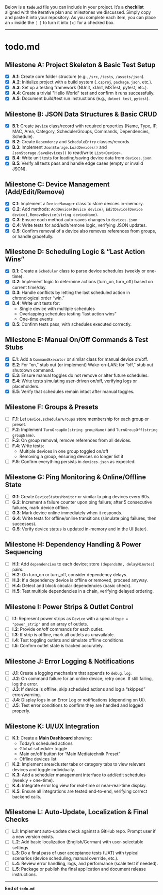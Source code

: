 Below is a **`todo.md`** file you can include in your project. It’s a **checklist** aligned with the iterative plan and milestones we discussed. Simply copy and paste it into your repository. As you complete each item, you can place an `x` inside the `[ ]` to turn it into `[x]` for a checked box. 

---

# **todo.md**

## **Milestone A: Project Skeleton & Basic Test Setup**
- [x] **A.1**: Create core folder structure (e.g., `/src`, `/tests`, `/assets/json`).
- [x] **A.2**: Initialize project with a build system (`.csproj`, `package.json`, etc.).
- [x] **A.3**: Set up a testing framework (NUnit, xUnit, MSTest, pytest, etc.).
- [x] **A.4**: Create a trivial "Hello World" test and confirm it runs successfully.
- [x] **A.5**: Document build/test run instructions (e.g., `dotnet test`, `pytest`).

## **Milestone B: JSON Data Structures & Basic CRUD**
- [x] **B.1**: Create `Device` class/record with required properties (Name, Type, IP, MAC, Area, Category, SchedulerGroups, Commands, Dependencies, Schedule).
- [x] **B.2**: Create `Dependency` and `ScheduleEntry` classes/records.
- [x] **B.3**: Implement `JsonStorage.LoadDevices()` and `JsonStorage.SaveDevices()` to read/write `List<Device>`.
- [x] **B.4**: Write unit tests for loading/saving device data from `devices.json`.
- [x] **B.5**: Verify all tests pass and handle edge cases (empty or invalid JSON).

## **Milestone C: Device Management (Add/Edit/Remove)**
- [x] **C.1**: Implement a `DeviceManager` class to store devices in-memory.
- [x] **C.2**: Add methods: `AddDevice(Device device)`, `EditDevice(Device device)`, `RemoveDevice(string deviceName)`.
- [x] **C.3**: Ensure each method auto-saves changes to `devices.json`.
- [x] **C.4**: Write tests for add/edit/remove logic, verifying JSON updates.
- [x] **C.5**: Confirm removal of a device also removes references from groups, or handle gracefully.

## **Milestone D: Scheduling Logic & “Last Action Wins”**
- [x] **D.1**: Create a `Scheduler` class to parse device schedules (weekly or one-time).
- [x] **D.2**: Implement logic to determine actions (turn_on, turn_off) based on current time/day.
- [x] **D.3**: Handle conflicts by letting the last scheduled action in chronological order “win.”
- [x] **D.4**: Write unit tests for:
  - Single device with multiple schedules
  - Overlapping schedules testing “last action wins”
  - One-time events
- [x] **D.5**: Confirm tests pass, with schedules executed correctly.

## **Milestone E: Manual On/Off Commands & Test Stubs**
- [x] **E.1**: Add a `CommandExecutor` or similar class for manual device on/off.
- [x] **E.2**: For “on,” stub out (or implement) Wake-on-LAN; for “off,” stub out shutdown command.
- [x] **E.3**: Ensure manual toggles do not remove or alter future schedules.
- [x] **E.4**: Write tests simulating user-driven on/off, verifying logs or placeholders.
- [x] **E.5**: Verify that schedules remain intact after manual toggles.

## **Milestone F: Groups & Presets**
- [ ] **F.1**: Let `Device.schedulerGroups` store membership for each group or preset.
- [ ] **F.2**: Implement `TurnGroupOn(string groupName)` and `TurnGroupOff(string groupName)`.
- [ ] **F.3**: On group removal, remove references from all devices.
- [ ] **F.4**: Write tests:
  - Multiple devices in one group toggled on/off
  - Removing a group, ensuring devices no longer list it
- [ ] **F.5**: Confirm everything persists in `devices.json` as expected.

## **Milestone G: Ping Monitoring & Online/Offline State**
- [ ] **G.1**: Create `DeviceStatusMonitor` or similar to ping devices every 60s.
- [ ] **G.2**: Increment a failure counter upon ping failure; after 5 consecutive failures, mark device offline.
- [ ] **G.3**: Mark device online immediately when it responds.
- [ ] **G.4**: Write tests for offline/online transitions (simulate ping failures, then successes).
- [ ] **G.5**: Verify device status is updated in-memory and in the UI (later).

## **Milestone H: Dependency Handling & Power Sequencing**
- [ ] **H.1**: Add `dependencies` to each device; store `(dependsOn, delayMinutes)` pairs.
- [ ] **H.2**: On turn_on or turn_off, consider dependency delays. 
- [ ] **H.3**: If a dependency device is offline or removed, proceed anyway.
- [ ] **H.4**: Detect and block circular dependencies (basic check).
- [ ] **H.5**: Test multiple dependencies in a chain, verifying delayed ordering.

## **Milestone I: Power Strips & Outlet Control**
- [ ] **I.1**: Represent power strips as `Device` with a special `type = "power_strip"` and an array of outlets.
- [ ] **I.2**: Provide on/off commands for each outlet.
- [ ] **I.3**: If strip is offline, mark all outlets as unavailable.
- [ ] **I.4**: Test toggling outlets and simulate offline conditions.
- [ ] **I.5**: Confirm outlet state is tracked accurately.

## **Milestone J: Error Logging & Notifications**
- [ ] **J.1**: Create a logging mechanism that appends to `debug.log`.
- [ ] **J.2**: On command failure for an online device, retry once. If still failing, log the error.
- [ ] **J.3**: If device is offline, skip scheduled actions and log a “skipped” error/warning.
- [ ] **J.4**: Display logs in an Error Log or notifications (depending on UI).
- [ ] **J.5**: Test error conditions to confirm they are handled and logged properly.

## **Milestone K: UI/UX Integration**
- [ ] **K.1**: Create a **Main Dashboard** showing:
  - Today’s scheduled actions
  - Global scheduler toggle
  - Main on/off button for “Main Mediatechnik Preset”
  - Offline devices list
- [ ] **K.2**: Implement area/cluster tabs or category tabs to view relevant devices and toggle individually.
- [ ] **K.3**: Add a scheduler management interface to add/edit schedules (weekly + one-time).
- [ ] **K.4**: Integrate error log view for real-time or near-real-time display.
- [ ] **K.5**: Ensure all integrations are tested end-to-end, verifying correct backend calls.

## **Milestone L: Auto-Update, Localization & Final Checks**
- [ ] **L.1**: Implement auto-update check against a GitHub repo. Prompt user if a new version exists.
- [ ] **L.2**: Add basic localization (English/German) with user-selectable settings.
- [ ] **L.3**: Do a final pass of user acceptance tests (UAT) with typical scenarios (device scheduling, manual override, etc.).
- [ ] **L.4**: Review error handling, logs, and performance (scale test if needed).
- [ ] **L.5**: Package or publish the final application and document release instructions.

---

**End of `todo.md`**